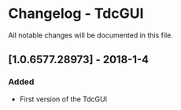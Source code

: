 # Changelog - TdcGUI
All notable changes will be documented in this file.

## [1.0.6577.28973] - 2018-1-4
### Added
- First version of the TdcGUI 